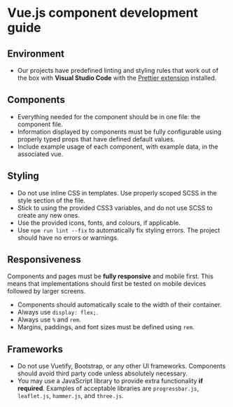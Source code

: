 # Vue.js component development guide

## Environment

- Our projects have predefined linting and styling rules that work out of the box with **Visual Studio Code** with the [Prettier extension](https://marketplace.visualstudio.com/items?itemName=esbenp.prettier-vscode) installed.

## Components

- Everything needed for the component should be in one file: the component file.
- Information displayed by components must be fully configurable using properly typed props that have defined default values.
- Include example usage of each component, with example data, in the associated vue.

## Styling

- Do not use inline CSS in templates. Use properly scoped SCSS in the style section of the file.
- Stick to using the provided CSS3 variables, and do not use SCSS to create any new ones.
- Use the provided icons, fonts, and colours, if applicable.
- Use `npm run lint --fix` to automatically fix styling errors. The project should have no errors or warnings.

## Responsiveness

Components and pages must be **fully responsive** and mobile first. This means that implementations should first be tested on mobile devices followed by larger screens.

- Components should automatically scale to the width of their container.
- Always use `display: flex;`.
- Always use `%` and `rem`.
- Margins, paddings, and font sizes must be defined using `rem`.

## Frameworks

- Do not use Vuetify, Bootstrap, or any other UI frameworks. Components should avoid third party code unless absolutely necessary.
- You may use a JavaScript library to provide extra functionality **if required**. Examples of acceptable libraries are `progressbar.js`, `leaflet.js`, `hammer.js`, and `three.js`.
